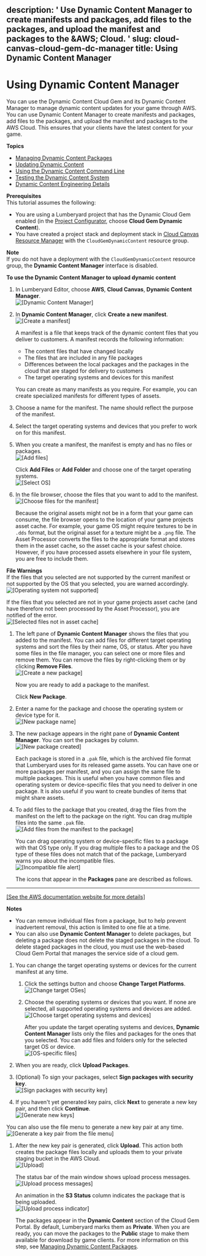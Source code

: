 description: ' Use Dynamic Content Manager to create manifests and packages, add files
  to the packages, and upload the manifest and packages to the &AWS; Cloud. '
slug: cloud-canvas-cloud-gem-dc-manager
title: Using Dynamic Content Manager
---
# Using Dynamic Content Manager<a name="cloud-canvas-cloud-gem-dc-manager"></a>

You can use the Dynamic Content Cloud Gem and its Dynamic Content Manager to manage dynamic content updates for your game through AWS\. You can use Dynamic Content Manager to create manifests and packages, add files to the packages, and upload the manifest and packages to the AWS Cloud\. This ensures that your clients have the latest content for your game\.

**Topics**
+ [Managing Dynamic Content Packages](cloud-canvas-cloud-gem-dc-managing-packages.md)
+ [Updating Dynamic Content](cloud-canvas-cloud-gem-dc-updating.md)
+ [Using the Dynamic Content Command Line](cloud-canvas-cloud-gem-dc-lmbr-aws.md)
+ [Testing the Dynamic Content System](cloud-canvas-cloud-gem-dc-testing.md)
+ [Dynamic Content Engineering Details](cloud-canvas-cloud-gem-dc-engineering.md)

**Prerequisites**  
This tutorial assumes the following:
+ You are using a Lumberyard project that has the Dynamic Cloud Gem enabled \(in the [Project Configurator](configurator-intro.md), choose **Cloud Gem Dynamic Content**\)\.
+ You have created a project stack and deployment stack in [Cloud Canvas Resource Manager](cloud-canvas-ui-rm-overview.md) with the `CloudGemDynamicContent` resource group\.

**Note**  
If you do not have a deployment with the `CloudGemDynamicContent` resource group, the **Dynamic Content Manager** interface is disabled\.

**To use the Dynamic Content Manager to upload dynamic content**

1. In Lumberyard Editor, choose **AWS**, **Cloud Canvas**, **Dynamic Content Manager**\.  
![\[Dynamic Content Manager\]](/images/userguide/cloud_canvas/cloud-canvas-cloud-gem-dc-manager-1.png)

1. In **Dynamic Content Manager**, click **Create a new manifest**\.  
![\[Create a manifest\]](/images/userguide/cloud_canvas/cloud-canvas-cloud-gem-dc-manager-2-create-manifest.png)

   A manifest is a file that keeps track of the dynamic content files that you deliver to customers\. A manifest records the following information:
   + The content files that have changed locally
   + The files that are included in any file packages
   + Differences between the local packages and the packages in the cloud that are staged for delivery to customers
   + The target operating systems and devices for this manifest

   You can create as many manifests as you require\. For example, you can create specialized manifests for different types of assets\.

1. Choose a name for the manifest\. The name should reflect the purpose of the manifest\.

1. Select the target operating systems and devices that you prefer to work on for this manifest\. 

1. When you create a manifest, the manifest is empty and has no files or packages\.  
![\[Add files\]](/images/userguide/cloud_canvas/cloud-canvas-cloud-gem-dc-manager-3-post-manifest-create.png)

   Click **Add Files** or **Add Folder** and choose one of the target operating systems\.  
![\[Select OS\]](/images/userguide/cloud_canvas/cloud-canvas-cloud-gem-dc-manager-3-platform-menu.png)

1. In the file browser, choose the files that you want to add to the manifest\.  
![\[Choose files for the manifest\]](/images/userguide/cloud_canvas/cloud-canvas-cloud-gem-dc-manager-4.png)

   Because the original assets might not be in a form that your game can consume, the file browser opens to the location of your game projects asset cache\. For example, your game OS might require textures to be in `.dds` format, but the original asset for a texture might be a `.png` file\. The Asset Processor converts the files to the appropriate format and stores them in the asset cache, so the asset cache is your safest choice\. However, if you have processed assets elsewhere in your file system, you are free to include them\.

**File Warnings**  
If the files that you selected are not supported by the current manifest or not supported by the OS that you selected, you are warned accordingly\.  
![\[Operating system not supported\]](/images/userguide/cloud_canvas/cloud-canvas-cloud-gem-dc-manager-4-platform-warning.png)

   If the files that you selected are not in your game projects asset cache \(and have therefore not been processed by the Asset Processor\), you are notified of the error\.  
![\[Selected files not in asset cache\]](/images/userguide/cloud_canvas/cloud-canvas-cloud-gem-dc-manager-4-asset-cache-warning.png)

1. The left pane of **Dynamic Content Manager** shows the files that you added to the manifest\. You can add files for different target operating systems and sort the files by their name, OS, or status\. After you have some files in the file manager, you can select one or more files and remove them\. You can remove the files by right\-clicking them or by clicking **Remove Files**\.  
![\[Create a new package\]](/images/userguide/cloud_canvas/cloud-canvas-cloud-gem-dc-manager-5-file-selected.png)

   Now you are ready to add a package to the manifest\.

   Click **New Package**\.

1. Enter a name for the package and choose the operating system or device type for it\.  
![\[New package name\]](/images/userguide/cloud_canvas/cloud-canvas-cloud-gem-dc-manager-create-package.png)

1. The new package appears in the right pane of **Dynamic Content Manager**\. You can sort the packages by column\.  
![\[New package created\]](/images/userguide/cloud_canvas/cloud-canvas-cloud-gem-dc-manager-7-package-created.png)

   Each package is stored in a `.pak` file, which is the archived file format that Lumberyard uses for its released game assets\. You can have one or more packages per manifest, and you can assign the same file to multiple packages\. This is useful when you have common files and operating system or device\-specific files that you need to deliver in one package\. It is also useful if you want to create bundles of items that might share assets\.

1. To add files to the package that you created, drag the files from the manifest on the left to the package on the right\. You can drag multiple files into the same `.pak` file\.  
![\[Add files from the manifest to the package\]](/images/userguide/cloud_canvas/cloud-canvas-cloud-gem-dc-manager-8-files-added-to-package.png)

   You can drag operating system or device\-specific files to a package with that OS type only\. If you drag multiple files to a package and the OS type of these files does not match that of the package, Lumberyard warns you about the incompatible files\.  
![\[Incompatible file alert\]](/images/userguide/cloud_canvas/cloud-canvas-cloud-gem-dc-manager-8-incompatible-platform-files-dialog.png)

   The icons that appear in the **Packages** pane are described as follows\.  
****    
[\[See the AWS documentation website for more details\]](http://docs.aws.amazon.com/lumberyard/latest/userguide/cloud-canvas-cloud-gem-dc-manager.html)

   **Notes**
   + You can remove individual files from a package, but to help prevent inadvertent removal, this action is limited to one file at a time\.
   + You can also use **Dynamic Content Manager** to delete packages, but deleting a package does not delete the staged packages in the cloud\. To delete staged packages in the cloud, you must use the web\-based Cloud Gem Portal that manages the service side of a cloud gem\.

1. You can change the target operating systems or devices for the current manifest at any time\.

   1. Click the settings button and choose **Change Target Platforms**\.  
![\[Change target OSes\]](/images/userguide/cloud_canvas/cloud-canvas-cloud-gem-dc-manager-platform-setting.png)

   1. Choose the operating systems or devices that you want\. If none are selected, all supported operating systems and devices are added\.  
![\[Choose target operating systems and devices\]](/images/userguide/cloud_canvas/cloud-canvas-cloud-gem-dc-manager-change-target-platforms.png)

      After you update the target operating systems and devices, **Dynamic Content Manager** lists only the files and packages for the ones that you selected\. You can add files and folders only for the selected target OS or device\.  
![\[OS-specific files\]](/images/userguide/cloud_canvas/cloud-canvas-cloud-gem-dc-manager-platform-specific-files.png)

1. When you are ready, click **Upload Packages**\.

1. \(Optional\) To sign your packages, select **Sign packages with security key**\.  
![\[Sign packages with security key\]](/images/userguide/cloud_canvas/cloud-canvas-cloud-gem-dc-manager-sign-packages.png)

1.  If you haven't yet generated key pairs, click **Next** to generate a new key pair, and then click **Continue**\.  
![\[Generate new keys\]](/images/userguide/cloud_canvas/cloud-canvas-cloud-gem-dc-manager-generate-new-keys.png)

   You can also use the file menu to generate a new key pair at any time\.  
![\[Generate a key pair from the file menu\]](/images/userguide/cloud_canvas/cloud-canvas-cloud-gem-dc-manager-file-menu-generate-new-keys.png)

1. After the new key pair is generated, click **Upload**\. This action both creates the package files locally and uploads them to your private staging bucket in the AWS Cloud\.  
![\[Upload\]](/images/userguide/cloud_canvas/cloud-canvas-cloud-gem-dc-manager-upload-key-exists.png)

   The status bar of the main window shows upload process messages\.  
![\[Upload process messages\]](/images/userguide/cloud_canvas/cloud-canvas-cloud-gem-dc-manager-upload-process.png)

   An animation in the **S3 Status** column indicates the package that is being uploaded\.  
![\[Upload process indicator\]](/images/userguide/cloud_canvas/cloud-canvas-cloud-gem-dc-manager-upload-process-animation.png)

   The packages appear in the **Dynamic Content** section of the Cloud Gem Portal\. By default, Lumberyard marks them as **Private**\. When you are ready, you can move the packages to the **Public** stage to make them available for download by game clients\. For more information on this step, see [Managing Dynamic Content Packages](cloud-canvas-cloud-gem-dc-managing-packages.md)\.